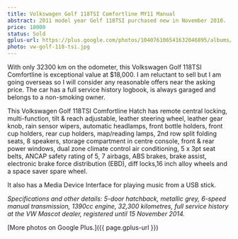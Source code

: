 ```yaml
---
title: Volkswagen Golf 118TSI Comfortline MY11 Manual
abstract: 2011 model year Golf 118TSI purchased new in November 2010.  In great condition, with only 32,300 kilometres.
price: 18000
status: Sold
gplus-url: https://plus.google.com/photos/104076106541632046895/albums/6052647056336655249?authkey=CKLI-cLTxMaeoAE
photo: vw-golf-118-tsi.jpg
---
```

With only 32300 km on the odometer, this Volkswagen Golf 118TSI Comfortline is exceptional value at $18,000.  I am reluctant to sell but I am going overseas so I will consider any reasonable offers near the asking price.  The car has a full service history logbook, is always garaged and belongs to a non-smoking owner.

This Volkswagen Golf 118TSI Comfortline Hatch has remote central locking, multi-function, tilt & reach adjustable, leather steering wheel, leather gear knob, rain sensor wipers, automatic headlamps, front bottle holders, front cup holders, rear cup holders, map/reading lamps, 2nd row split folding seats, 8 speakers, storage compartment in centre console, front & rear power windows, dual zone climate control air conditioning, 5 x 3pt seat belts, ANCAP safety rating of 5, 7 airbags, ABS brakes, brake assist, electronic brake force distribution (EBD), diff locks,16 inch alloy wheels and a space saver spare wheel.

It also has a Media Device Interface for playing music from a USB stick.

_Specifications and other details: 5-door hatchback, metallic grey, 6-speed manual transmission, 1390cc engine, 32,300 kilometres, full service history at the VW Mascot dealer, registered until 15 November 2014._

[More photos on Google Plus.]({{ page.gplus-url }})
